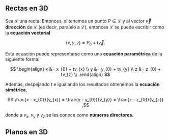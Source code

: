 ## Rectas en 3D

Sea $\mathscr{L}$ una recta. Entonces, si tenemos un punto $P \in \mathscr{L}$ y al vector $\vec{v}$ **dirección** de $\mathscr{L}$ (es decir, paralelo a $\mathscr{L}$), entonces $\mathscr{L}$ se puede escribir como la **ecuación vectorial**

$$
(x,y,z) = P_{0} + t\vec{v}
.$$

Esta ecuación puede representarse como una **ecuación paramétrica** de la siguiente forma:

$$
\begin{align}
x &= x_{0} + tv_{x} \\
y &= y_{0} + tv_{y} \\
z &= z_{0} + tv_{z} \\
.\end{align}
$$

Además, despejando $t$ e igualando los resultados obtenemos la **ecuación simétrica**,

$$
\frac{x - x_{0}}{v_{x}} = \frac{y - y_{0}}{v_{y}} = \frac{z - z_{0}}{v_{z}}
,$$

donde a $v_{x}$, $v_{y}$ y $v_{z}$ se les conoce como **números directores.**

## Planos en 3D
